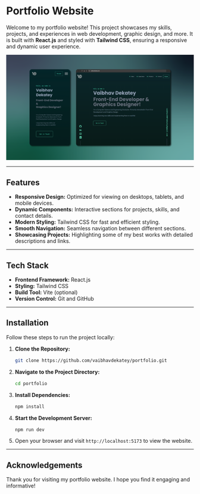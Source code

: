 # Portfolio Website

Welcome to my portfolio website! This project showcases my skills, projects, and experiences in web development, graphic design, and more. It is built with **React.js** and styled with **Tailwind CSS**, ensuring a responsive and dynamic user experience.

![Portfolio Banner](public/mockupPortfolio-01.png)

---

## Features

- **Responsive Design:** Optimized for viewing on desktops, tablets, and mobile devices.
- **Dynamic Components:** Interactive sections for projects, skills, and contact details.
- **Modern Styling:** Tailwind CSS for fast and efficient styling.
- **Smooth Navigation:** Seamless navigation between different sections.
- **Showcasing Projects:** Highlighting some of my best works with detailed descriptions and links.

---

## Tech Stack

- **Frontend Framework:** React.js
- **Styling:** Tailwind CSS
- **Build Tool:** Vite (optional)
- **Version Control:** Git and GitHub

---

## Installation

Follow these steps to run the project locally:

1. **Clone the Repository:**

   ```bash
   git clone https://github.com/vaibhavdekatey/portfolio.git
   ```

2. **Navigate to the Project Directory:**

   ```bash
   cd portfolio
   ```

3. **Install Dependencies:**

   ```bash
   npm install
   ```

4. **Start the Development Server:**

   ```bash
   npm run dev
   ```

5. Open your browser and visit `http://localhost:5173` to view the website.

---

## Acknowledgements

Thank you for visiting my portfolio website. I hope you find it engaging and informative!

